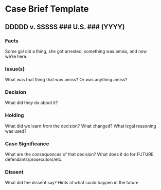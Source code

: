 # Case Brief Template

## DDDDD v. SSSSS ### U.S. ### (YYYY)

### Facts

Some gal did a thing, she got arrested, something was amiss, and now we’re here.

### Issue(s)

What was that thing that was amiss? Or was anything amiss?

### Decision

What did they do about it?

### Holding

What did we learn from the decision? What changed? What legal reasoning was used?

### Case Significance

What are the consequences of that decision? What does it do for FUTURE defendants/prosecutors/etc.

### Dissent

What did the dissent say? Hints at what could happen in the future